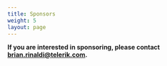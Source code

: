 ```yaml
---
title: Sponsors
weight: 5
layout: page
---
```


**If you are interested in sponsoring, please contact [brian.rinaldi@telerik.com](mailto:brian.rinaldi@telerik.com).**